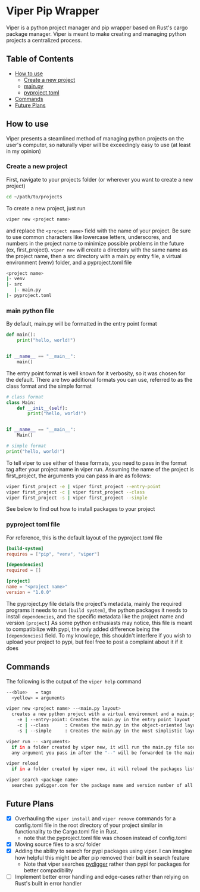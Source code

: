 # Viper Pip Wrapper
Viper is a python project manager and pip wrapper based on Rust's cargo package manager. Viper is meant to make creating and managing python projects a centralized process.

## Table of Contents
* [How to use](#how-to-use)
    * [Create a new project](#create-a-new-project)
    * [main.py](#main-python-file)
    * [pyproject.toml](#pyproject-toml-file)
* [Commands](#commands)
* [Future Plans](#future-plans)

## How to use
Viper presents a steamlined method of managing python projects on the user's computer, so naturally viper will be exceedingly easy to use (at least in my opinion)
### Create a new project
First, navigate to your projects folder (or wherever you want to create a new project)
```bash
cd ~/path/to/projects
```
To create a new project, just run
```bash
viper new <project name>
```
and replace the ```<project name>``` field with the name of your project. Be sure to use common characters like lowercase letters, underscores, and numbers in the project name to minimize possible problems in the future (ex, first_project).
```viper new``` will create a directory with the same name as the project name, then a src directory with a main.py entry file, a virtual environment (venv) folder, and a pyproject.toml file
```bash
<project name>
|- venv
|- src
   |- main.py
|- pyproject.toml
```
### main python file
By default, main.py will be formatted in the entry point format
```python
def main():
    print("hello, world!")


if __name__ == "__main__":
    main()
```
The entry point format is well known for it verbosity, so it was chosen for the default. There are two additional formats you can use, referred to as the class format and the simple format
```python
# class format
class Main:
    def __init__(self):
        print("hello, world!")


if __name__ == "__main__":
    Main()

# simple format
print("hello, world!")
```
To tell viper to use either of these formats, you need to pass in the format tag after your project name in viper run. Assuming the name of the project is first_project, the arguments you can pass in are as follows:
```bash
viper first_project -e | viper first_project --entry-point
viper first_project -c | viper first_project --class
viper first_project -s | viper first_project --simple
```
See below to find out how to install packages to your project
### pyproject toml file
For reference, this is the default layout of the pyproject.toml file
```toml
[build-system]
requires = ["pip", "venv", "viper"]

[dependencies]
required = []

[project]
name = "<project name>"
version = "1.0.0"
```
The pyproject.py file details the project's metadata, mainly the required programs it needs to run ```[build system]```, the python packages it needs to install ```dependencies```, and the specific metadata like the project name and version ```[project]```
As some python enthusiasts may notice, this file is meant to compatibilize with pypi, the only added difference being the ```[dependencies]``` field. To my knowlege, this shouldn't interfere if you wish to upload your project to pypi, but feel free to post a complaint about it if it does

## Commands
The following is the output of the ```viper help``` command
```bash
--<blue>   = tags
  <yellow> = arguments

viper new <project name> --<main.py layout>
  creates a new python project with a virtual environment and a main.py file. You can pass in a few arguments to get different main.py layouts
    -e | --entry-point: Creates the main.py in the entry point layout
    -c | --class      : Creates the main.py in the object-oriented layout
    -s | --simple     : Creates the main.py in the most simplistic layout as possible

viper run -- <arguments>
  if in a folder created by viper new, it will run the main.py file sourcing the local virtual environment
  any argument you pass in after the "--" will be forwarded to the main.py file

viper reload
  if in a folder created by viper new, it will reload the packages listed under the [dependencies] section of the pyproject.toml file and install/remove packages as needed

viper search <package name>
  searches pydigger.com for the package name and version number of all matched packages
```

## Future Plans
- [X] Overhauling the ```viper install``` and ```viper remove``` commands for a config.toml file in the root directory of your project similar in functionality to the Cargo.toml file in Rust.
	- note that the pyproject.toml file was chosen instead of config.toml
- [X] Moving source files to a src/ folder
- [X] Adding the ability to search for pypi packages using viper. I can imagine how helpful this might be after pip removed their built in search feature
	- Note that viper searches [pydigger](https://pydigger.com/) rather than pypi for packages for better compadibility
- [ ] Implement better error handling and edge-cases rather than relying on Rust's built in error handler
